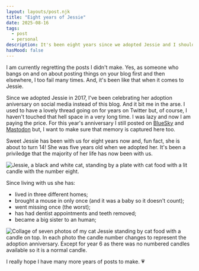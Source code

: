 ```yaml
---	
layout: layouts/post.njk	
title: "Eight years of Jessie"
date: 2025-08-16
tags:	
  - post		
  - personal
description: It's been eight years since we adopted Jessie and I should have posted about it!
hasMood: false	
---	
```

I am currently regretting the posts I didn't make. Yes, as someone who bangs on and on about posting things on your blog first and then elsewhere, I too fail many times. And, it's been like that when it comes to Jessie. 

Since we adopted Jessie in 2017, I've been celebrating her adoption aniversary on social media instead of this blog. And it bit me in the arse. I used to have a lovely thread going on for years on Twitter but, of course, I haven't touched that hell space in a very long time. I was lazy and now I am paying the price. For this year's anniversary I still posted on [BlueSky](https://bsky.app/profile/ohhelloana.blog/post/3lw5ds3y2zc2y) and [Mastodon](https://front-end.social/@anarodrigues/115011366161406914) but, I want to make sure that memory is captured here too. 

Sweet Jessie has been with us for eight years now and, fun fact, she is about to turn 14! She was five years old when we adopted her. It's been a priviledge that the majority of her life has now been with us.

![Jessie, a black and white cat, standing by a plate with cat food with a lit candle with the number eight.](/assets/posts/jessie/jessie_eight.jpeg)

Since living with us she has:
* lived in three different homes;
* brought a mouse in only once (and it was a baby so it doesn't count);
* went missing once (the worst);
* has had dentist appointments and teeth removed; 
* became a big sister to an human;

![Collage of seven photos of my cat Jessie standing by cat food with a candle on top. In each photo the candle number changes to represent the adoption anniversary. Except for year 6 as there was no numbered candles available so it is a normal candle.](/assets/posts/jessie/jessie_seven-years.jpeg)

I really hope I have many more years of posts to make. 💗







